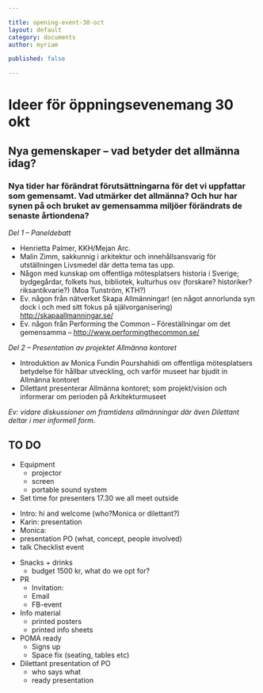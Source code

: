 ```yaml
---

title: opening-event-30-oct
layout: default  
category: documents   
author: myriam

published: false

---
```


# Ideer för öppningsevenemang 30 okt
## Nya gemenskaper – vad betyder det allmänna idag?
### Nya tider har förändrat förutsättningarna för det vi uppfattar som gemensamt. Vad utmärker det allmänna? Och hur har synen på och bruket av gemensamma miljöer förändrats de senaste årtiondena?  

*Del 1 – Paneldebatt*  
* Henrietta Palmer, KKH/Mejan Arc. 
* Malin Zimm, sakkunnig i arkitektur och innehållsansvarig för utställningen Livsmedel där detta tema tas upp.
* Någon med kunskap om offentliga mötesplatsers historia i Sverige; bydgegårdar, folkets hus, bibliotek, kulturhus osv (forskare? historiker? riksantikvarie?) (Moa Tunström, KTH?)
* Ev. någon från nätverket Skapa Allmänningar! (en något annorlunda syn dock i och med sitt fokus på självorganisering) http://skapaallmanningar.se/
* Ev. någon från Performing the Common – Föreställningar om det gemensamma – http://www.performingthecommon.se/

*Del 2 – Presentation av projektet Allmänna kontoret*  
* Introduktion av Monica Fundin Pourshahidi om offentliga mötesplatsers betydelse för hållbar utveckling, och varför museet har bjudit in Allmänna kontoret
* Dilettant presenterar Allmänna kontoret; som projekt/vision och informerar om perioden på Arkitekturmuseet 

*Ev: vidare diskussioner om framtidens allmänningar där även Dilettant deltar i mer informell form.*





## TO DO

- Equipment 
	* projector
	* screen 
	* portable sound system
- Set time for presenters 17.30 we all meet outside
* Intro: hi and welcome (who?Monica or dilettant?) 
* Karin: presentation
* Monica:
* presentation PO (what, concept, people involved)
* talk
Checklist event

- Snacks + drinks
	* budget 1500 kr, what do we opt for?
- PR
	* Invitation: 
	* Email
	* FB-event
- Info material
	* printed posters
	* printed info sheets
- POMA ready
	* Signs up
	* Space fix (seating, tables etc)
- Dilettant presentation of PO
	* who says what
	* ready presentation